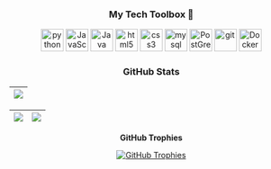 <div align='center'>

### My Tech Toolbox 🧰

<p align="center">
<img src="https://cdn3.iconfinder.com/data/icons/logos-and-brands-adobe/512/267_Python-512.png" alt="python" width="40" height="40"/> 
<img src="https://upload.wikimedia.org/wikipedia/commons/thumb/6/6a/JavaScript-logo.png/600px-JavaScript-logo.png?20120221235433" alt="JavaScript" width="40" height="40"/>
<img src="https://upload.wikimedia.org/wikipedia/en/3/30/Java_programming_language_logo.svg" alt="Java" width="40" height="40"/>
<img src="https://upload.wikimedia.org/wikipedia/commons/thumb/6/61/HTML5_logo_and_wordmark.svg/512px-HTML5_logo_and_wordmark.svg.png" alt="html5" height="40"/> 
<img src="https://upload.wikimedia.org/wikipedia/commons/thumb/d/d5/CSS3_logo_and_wordmark.svg/1200px-CSS3_logo_and_wordmark.svg.png" alt="css3" height="40"/> 
<img src="https://i.pinimg.com/originals/50/f1/58/50f1582a95bdac10f1c3fa295c8b947b.png" alt="mysql" width="40" height="40"/>
<img src="https://upload.wikimedia.org/wikipedia/commons/2/29/Postgresql_elephant.svg" alt="PostGreSQL" width="40" height="40"/>
<img src="https://www.vectorlogo.zone/logos/git-scm/git-scm-icon.svg" alt="git" width="40" height="40"/> 
<img src="https://cdn3.iconfinder.com/data/icons/logos-and-brands-adobe/512/97_Docker-512.png" alt="Docker" width="40" height="40"/>
</p>

### GitHub Stats

| <a  href=#> <img align="center" src="http://github-readme-streak-stats.herokuapp.com?user=VeroniqueDM&theme=transparent&layout=compact"></a>  |
|-----------------------------------------------------------------------------------------------------------------------------------------------|

| <a href=#><img align="center" src="https://github-readme-stats.vercel.app/api?username=VeroniqueDM&show_icons=true&include_all_commits=true&theme=transparent&layout=compact&rank_icon=github"></a>  | <a href=#><img align="center" src="https://github-readme-stats.vercel.app/api/top-langs/?username=VeroniqueDM&show_icons=true&layout=donut&theme=transparent"></a>  |
|------------------------------------------------------------------------------------------------------------------------------------------------------------------------------------------------------|---------------------------------------------------------------------------------------------------------------------------------------------------------------------|


**GitHub Trophies**

<a href="#"><img align="center" src="https://github-profile-trophy.vercel.app/?username=VeroniqueDM&column=8" alt="GitHub Trophies" /></a>
 </div>